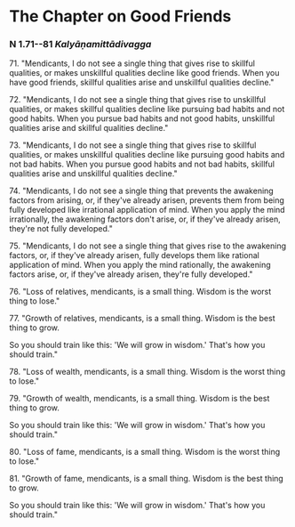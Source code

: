 # The Chapter on Good Friends

### N 1.71--81 *Kalyāṇamittādivagga*

71\. "Mendicants, I do not see a single thing that gives rise to skillful
qualities, or makes unskillful qualities decline like good friends. When
you have good friends, skillful qualities arise and unskillful qualities
decline."

<!--pg-->
72\. "Mendicants, I do not see a single thing that gives rise to unskillful
qualities, or makes skillful qualities decline like pursuing bad habits
and not good habits. When you pursue bad habits and not good habits,
unskillful qualities arise and skillful qualities decline."

<!--pg-->
73\. "Mendicants, I do not see a single thing that gives rise to skillful
qualities, or makes unskillful qualities decline like pursuing good
habits and not bad habits. When you pursue good habits and not bad
habits, skillful qualities arise and unskillful qualities decline."

<!--pg-->
74\. "Mendicants, I do not see a single thing that prevents the awakening
factors from arising, or, if they've already arisen, prevents them from
being fully developed like irrational application of mind. When you
apply the mind irrationally, the awakening factors don't arise, or, if
they've already arisen, they're not fully developed."

<!--pg-->
75\. "Mendicants, I do not see a single thing that gives rise to the
awakening factors, or, if they've already arisen, fully develops them
like rational application of mind. When you apply the mind rationally,
the awakening factors arise, or, if they've already arisen, they're
fully developed."

<!--pg-->
76\. "Loss of relatives, mendicants, is a small thing. Wisdom is the worst
thing to lose."

<!--pg-->
77\. "Growth of relatives, mendicants, is a small thing. Wisdom is the best
thing to grow.

<!--pg-->
So you should train like this: 'We will grow in wisdom.' That's how you
should train."

78\. "Loss of wealth, mendicants, is a small thing. Wisdom is the worst thing
to lose."

<!--pg-->
79\. "Growth of wealth, mendicants, is a small thing. Wisdom is the best
thing to grow.

<!--pg-->
So you should train like this: 'We will grow in wisdom.' That's how you
should train."

80\. "Loss of fame, mendicants, is a small thing. Wisdom is the worst thing
to lose."

<!--pg-->
81\. "Growth of fame, mendicants, is a small thing. Wisdom is the best thing
to grow.

<!--pg-->
So you should train like this: 'We will grow in wisdom.' That's how you
should train."


